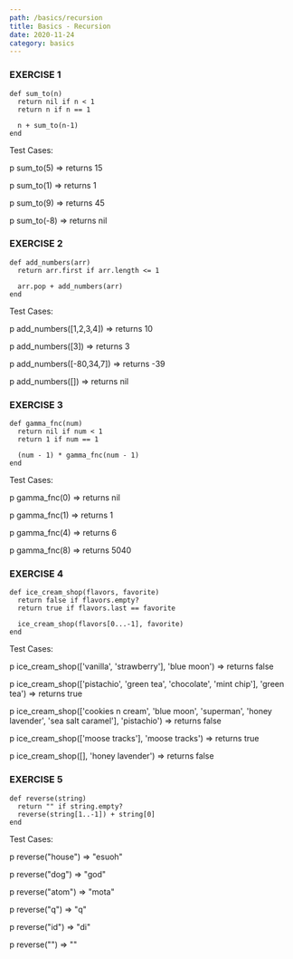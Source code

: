 ```yaml
---
path: /basics/recursion
title: Basics - Recursion
date: 2020-11-24
category: basics
---
```


### EXERCISE 1

```
def sum_to(n)
  return nil if n < 1
  return n if n == 1

  n + sum_to(n-1)
end
```

Test Cases:

p sum_to(5) => returns 15

p sum_to(1) => returns 1

p sum_to(9) => returns 45

p sum_to(-8) => returns nil

### EXERCISE 2

```
def add_numbers(arr)
  return arr.first if arr.length <= 1

  arr.pop + add_numbers(arr)
end
```

Test Cases:

p add_numbers([1,2,3,4]) => returns 10

p add_numbers([3]) => returns 3

p add_numbers([-80,34,7]) => returns -39

p add_numbers([]) => returns nil

### EXERCISE 3

```
def gamma_fnc(num)
  return nil if num < 1
  return 1 if num == 1

  (num - 1) * gamma_fnc(num - 1)
end
```

Test Cases:

p gamma_fnc(0) => returns nil

p gamma_fnc(1) => returns 1

p gamma_fnc(4) => returns 6

p gamma_fnc(8) => returns 5040

### EXERCISE 4

```
def ice_cream_shop(flavors, favorite)
  return false if flavors.empty?
  return true if flavors.last == favorite

  ice_cream_shop(flavors[0...-1], favorite)
end
```

Test Cases:

p ice_cream_shop(['vanilla', 'strawberry'], 'blue moon') => returns false

p ice_cream_shop(['pistachio', 'green tea', 'chocolate', 'mint chip'], 'green tea') => returns true

p ice_cream_shop(['cookies n cream', 'blue moon', 'superman', 'honey lavender', 'sea salt caramel'], 'pistachio') => returns false

p ice_cream_shop(['moose tracks'], 'moose tracks') => returns true

p ice_cream_shop([], 'honey lavender') => returns false

### EXERCISE 5

```
def reverse(string)
  return "" if string.empty?
  reverse(string[1..-1]) + string[0]
end
```

Test Cases:

p reverse("house") => "esuoh"

p reverse("dog") => "god"

p reverse("atom") => "mota"

p reverse("q") => "q"

p reverse("id") => "di"

p reverse("") => ""
